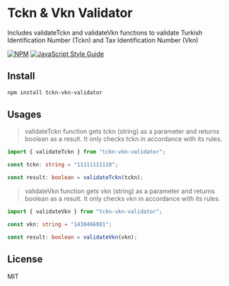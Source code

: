 # Tckn & Vkn Validator

Includes validateTckn and validateVkn functions to validate Turkish Identification Number (Tckn) and Tax Identification Number (Vkn)

[![NPM](https://img.shields.io/npm/v/tckn-vkn-validator.svg)](https://www.npmjs.com/package/tckn-vkn-validator) [![JavaScript Style Guide](https://img.shields.io/badge/code_style-standard-brightgreen.svg)](https://standardjs.com)

## Install

```bash
npm install tckn-vkn-validator
```

## Usages

> validateTckn function gets tckn (string) as a parameter and returns boolean as a result. It only checks tckn in accordance with its rules.

```ts
import { validateTckn } from "tckn-vkn-validator";

const tckn: string = "11111111110";

const result: boolean = validateTckn(tckn);
```

> validateVkn function gets vkn (string) as a parameter and returns boolean as a result. It only checks vkn in accordance with its rules.

```ts
import { validateVkn } from "tckn-vkn-validator";

const vkn: string = "1430466081";

const result: boolean = validateVkn(vkn);
```

## License

MIT
